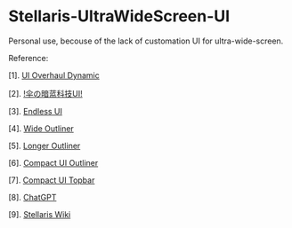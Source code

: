 # Stellaris-UltraWideScreen-UI

Personal use, becouse of the lack of customation UI for ultra-wide-screen.

Reference:

[1]. [UI Overhaul Dynamic ](https://steamcommunity.com/sharedfiles/filedetails/?id=1623423360&searchtext=)

[2]. [!伞の暗蓝科技UI!](https://steamcommunity.com/sharedfiles/filedetails/?id=2411818376&searchtext=wide+outliner)

[3]. [Endless UI](https://steamcommunity.com/sharedfiles/filedetails/?id=2856703363&searchtext=UI)

[4]. [Wide Outliner](https://steamcommunity.com/sharedfiles/filedetails/?id=2820879587&searchtext=wide+outliner)

[5]. [Longer Outliner](https://steamcommunity.com/sharedfiles/filedetails/?id=1342447091&searchtext=long+outliner)

[6]. [Compact UI Outliner](https://steamcommunity.com/sharedfiles/filedetails/?id=2941843549&searchtext=long+outliner)

[7]. [Compact UI Topbar](https://steamcommunity.com/sharedfiles/filedetails/?id=2941839343)

[8]. [ChatGPT](https://chat.openai.com/chat)

[9]. [Stellaris Wiki](https://stellaris.paradoxwikis.com/Interface_modding)
